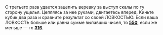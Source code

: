 С третьего раза удается зацепить веревку за выступ скалы по ту сторону ущелья. Цепляясь за нее руками, двигаетесь вперед. Киньте кубик два раза и сравните результат со своей ЛОВКОСТЬЮ. Если ваша ЛОВКОСТЬ больше или равна сумме выпавших чисел, то [**550**](#n_550), если же меньше — то [**316**](#n_316).

